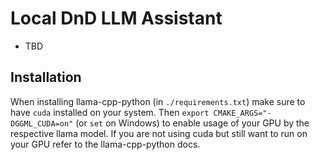 # Local DnD LLM Assistant

- TBD


## Installation

When installing llama-cpp-python (in `./requirements.txt`) make sure to have `cuda` installed on your system.
Then `export CMAKE_ARGS="-DGGML_CUDA=on"` (or `set` on Windows) to enable usage of your GPU by the respective llama model.
If you are not using cuda but still want to run on your GPU refer to the llama-cpp-python docs.